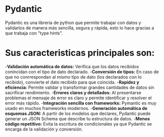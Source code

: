 # Pydantic
Pydantic es una libreria de python que permite trabajar con datos y validarlos de manera más sencilla, segura y rápida, esto lo hace gracias a que trabaja con "type hints".

# Sus caracteristicas principales son:
-**Validación automática de datos:** Verifica que los datos recibidos conincidan con el tipo de dato declarado.
-**Conversión de tipos:** En caso de que no conrrespondan al mismo tipo de dato (los declarados con lo recibido), convierte el dato recibido para que coincida.
-**Rapidez y eficiencia:** Permite validar y transformar grandes cantidades de datos sin sacrificar rendimiento.
-**Errores claros y detallados:** Al presentarse problemas el mensaje de error es claro y permite identificar y resolver el error más rápido.
-**Integración sencilla con frameworks:** Pymantic es muy usado en muchos frameworks modernos.
-**Generación automática de esquemas JSON:** A partir de los modelos que declares, Pydantic puede generar un JSON Schema que describe tu estructura de datos.
-**Menos código repetitivo:** Evita la escritura de condicionales ya que Pydantic se encarga de la validación y conversión.
